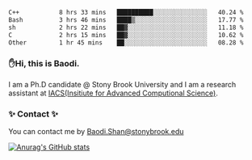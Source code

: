 <!--START_SECTION:waka-->

```txt
C++           8 hrs 33 mins   ██████████░░░░░░░░░░░░░░░   40.24 %
Bash          3 hrs 46 mins   ████▒░░░░░░░░░░░░░░░░░░░░   17.77 %
sh            2 hrs 22 mins   ██▓░░░░░░░░░░░░░░░░░░░░░░   11.18 %
C             2 hrs 15 mins   ██▓░░░░░░░░░░░░░░░░░░░░░░   10.62 %
Other         1 hr 45 mins    ██░░░░░░░░░░░░░░░░░░░░░░░   08.28 %
```

<!--END_SECTION:waka-->

### ✋Hi, this is Baodi. 

I am a Ph.D candidate @ Stony Brook University and I am a research assistant at [IACS(Insitiute for Advanced Computional Science)](https://iacs.stonybrook.edu/).

### ✨ Contact ✨

You can contact me by [Baodi.Shan@stonybrook.edu](mailto:Baodi.Shan@stonybrook.edu)

[![Anurag's GitHub stats](https://github-readme-stats.vercel.app/api?username=lwshanbd&theme=jolly&show_icons=true&count_private=true&include_all_commits=true)](https://github.com/anuraghazra/github-readme-stats)



<!--
**lwshanbd/lwshanbd** is a ✨ _special_ ✨ repository because its `README.md` (this file) appears on your GitHub profile.

Here are some ideas to get you started:

- 🔭 I’m currently working on ...
- 🌱 I’m currently learning ...
- 👯 I’m looking to collaborate on ...
- 🤔 I’m looking for help with ...
- 💬 Ask me about ...
- 📫 How to reach me: ...
- 😄 Pronouns: ...
- ⚡ Fun fact: ...
-->
